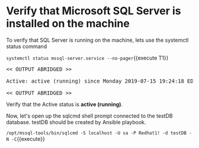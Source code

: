 # Verify that Microsoft SQL Server is installed on the machine

To verify that SQL Server is running on the machine, lets use the systemctl status command

`systemctl status mssql-server.service --no-pager`{{execute T1}}

<pre class="file">
<< OUTPUT ABRIDGED >>

Active: active (running) since Monday 2019-07-15 19:24:18 EDT; 3h 59min left

<< OUTPUT ABRIDGED >>
</pre>

Verify that the Active status is __active (running)__.

Now, let's open up the sqlcmd shell prompt connected to the testDB database. testDB should be created by Ansible playbook.

`/opt/mssql-tools/bin/sqlcmd -S localhost -U sa -P Redhat1! -d testDB -N -C`{{execute}}
